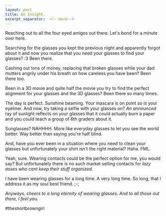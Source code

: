 ```yaml
---
layout: post
title: An Insight.
excerpt_separator:  <!--more-->
---
```


Reaching out to all the four eyed amigos out there. Let's bond for a minute over here.

Searching for the glasses you kept the previous night and apparently forgot about it and now you realize that you need your glasses to find your glasses? :3 Been there.

Cashing out tons of money, replacing that broken glasses while your dad mutters angrily under his breath on how careless you have been? Been there too. 

Been in a 3D movie and quite half the movie you try to find the perfect alignment for your glasses and the 3D glasses? Been there so many times. 

The day is perfect. Sunshine beaming. Your mascara is on point so is your eyeliner. And now, try taking a selfie with your glasses on? *An announced* ray of sunlight reflects on your glasses that it could actually burn a paper and you could teach a group of 6th graders about it.

Sunglasses? NAHHHH. More like everyday glasses to let you see the world better. Way better than saying you're half blind. 

And, have you ever been in a situation where you need to clean your glasses but unfortunately your shirt isn't the right material? Haha. FML. 

Yeah, sure. Wearing contacts could be the perfect option for me, you would say? But unfortunately there is no such market selling contacts for *lazy asses who cant keep their stuff organized.*  

I have been wearing glasses for a long time. A very long time. So long, that I address it as my soul best friend. ;-;

*Anyways, cheers to a long eternity of wearing glasses. And to all those out there, I feel you.*

#theshortbrowngirl
